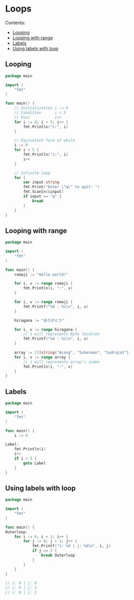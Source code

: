 # Loops

Contents:

- [Looping](#looping)
- [Looping with range](#looping-with-range)
- [Labels](#labels)
- [Using labels with loop](#using-labels-with-loop)

## Looping

```go
package main

import (
	"fmt"
)

func main() {
	// Initialization i := 0
	// Condition      i < 5
	// Post           i++
	for i := 0; i < 5; i++ {
		fmt.Println("i:", i)
	}

	// Equivalent form of while
	i := 0
	for i < 5 {
		fmt.Println("i:", i)
		i++
	}

	// Infinite loop
	for {
		var input string
		fmt.Print("Enter \"q\" to quit: ")
		fmt.Scanln(&input)
		if input == "q" {
			break
		}
	}
}
```

## Looping with range

```go
package main

import (
	"fmt"
)

func main() {
	romaji := "Hello world!"

	for i, v := range romaji {
		fmt.Println(i, ":", v)
	}

	for i, v := range romaji {
		fmt.Printf("%d : %c\n", i, v)
	}

	hiragana := "ありがとう"

	for i, v := range hiragana {
		// i will represents Byte location
		fmt.Printf("%d : %c\n", i, v)
	}

	array := [3]string{"Acong", "Suherman", "Sudrajat"}
	for i, v := range array {
		// i will represents array's index
		fmt.Println(i, ":", v)
	}
}
```

## Labels

```go
package main

import (
	"fmt"
)

func main() {
	i := 0

Label:
	fmt.Println(i)
	i++
	if i < 5 {
		goto Label
	}
}
```

## Using labels with loop

```go
package main

import (
	"fmt"
)

func main() {
Outerloop:
	for i := 0; i < 3; i++ {
		for j := 0; j < 3; j++ {
			fmt.Printf("i: %d | j: %d\n", i, j)
			if j == 2 {
				break Outerloop
			}
		}
	}
}

// i: 0 | j: 0
// i: 0 | j: 1
// i: 0 | j: 2
```
